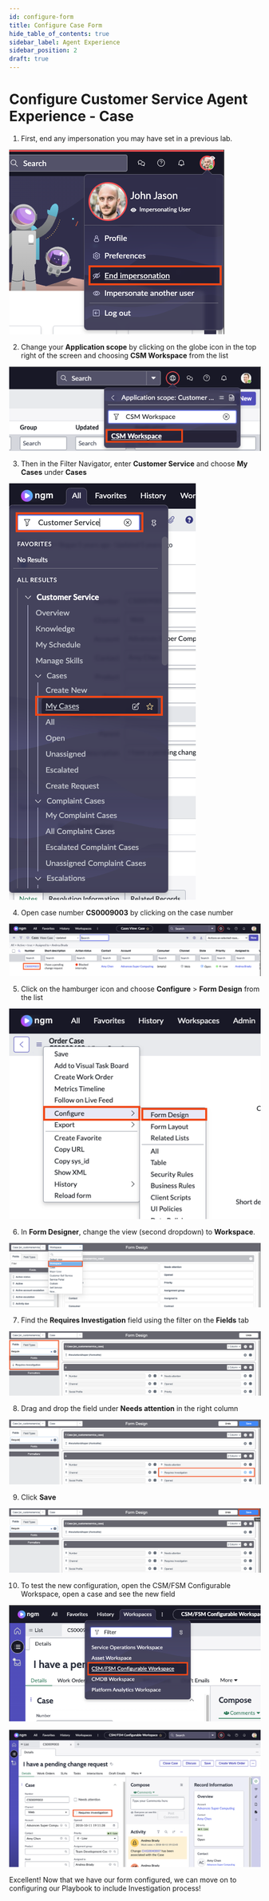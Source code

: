 ```yaml
---
id: configure-form
title: Configure Case Form
hide_table_of_contents: true
sidebar_label: Agent Experience
sidebar_position: 2
draft: true
---
```


# Configure Customer Service Agent Experience - Case

1. First, end any impersonation you may have set in a previous lab.

![](/img/lab-complaintsmgmt/2023-08-03-13-20-58.png)

2. Change your **Application scope** by clicking on the globe icon in the top right of the screen and choosing **CSM Workspace** from the list
   
![](/img/lab-complaintsmgmt/2023-08-03-13-18-37.png)
   
3. Then in the Filter Navigator, enter **Customer Service** and choose **My Cases** under **Cases**

![](/img/lab-complaintsmgmt/2023-08-03-12-49-30.png)

4. Open case number **CS0009003** by clicking on the case number

![](/img/lab-complaintsmgmt/2023-08-03-12-51-16.png)

5. Click on the hamburger icon and choose **Configure** > **Form Design** from the list

![](/img/lab-complaintsmgmt/2023-08-03-12-44-27.png)
   
6. In **Form Designer**, change the view (second dropdown) to **Workspace**.
   
![](/img/lab-complaintsmgmt/2023-08-03-12-59-16.png)

7.  Find the **Requires Investigation** field using the filter on the **Fields** tab
    
![](/img/lab-complaintsmgmt/2023-08-03-12-53-48.png)
   
8. Drag and drop the field under **Needs attention** in the right column

![](/img/lab-complaintsmgmt/2023-08-03-12-52-24.png)

9.  Click **Save**

![](/img/lab-complaintsmgmt/2023-08-03-12-55-46.png)

10. To test the new configuration, open the CSM/FSM Configurable Workspace, open a case and see the new field

![](/img/lab-complaintsmgmt/2023-08-03-13-26-08.png)

![](/img/lab-complaintsmgmt/2023-08-03-13-26-57.png)

Excellent! Now that we have our form configured, we can move on to configuring our Playbook to include Investigation process!